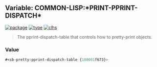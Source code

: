 ## Variable: COMMON-LISP:\*PRINT-PPRINT-DISPATCH\*
[![package](https://img.shields.io/badge/Package-COMMON--LISP-5f9ea0.svg?style=social&colorA=999999)](../) [![type](https://img.shields.io/badge/Type-Variable-5f9ea0.svg?style=social&colorA=999999)](../#variable) [![clhs](https://img.shields.io/badge/CLHS-*PRINT--PPRINT--DISPATCH*-5f9ea0.svg?style=social&colorA=999999)](http://www.lispworks.com/documentation/HyperSpec/Body/v_pr_ppr.htm) 

> The pprint-dispatch-table that controls how to pretty-print objects.

### Value
```cl
#<sb-pretty:pprint-dispatch-table {100001f673}>
```
